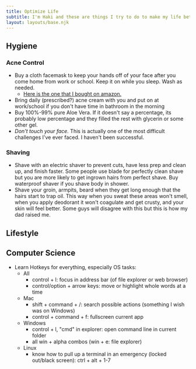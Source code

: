 ```yaml
---
title: Optimize Life
subtitle: I'm Haki and these are things I try to do to make my life better
layout: layouts/base.njk
---
```


## Hygiene

### Acne Control

- Buy a cloth facemask to keep your hands off of your face after you come home from work or school. Keep it on while you sleep. Wash as needed. 
	- [Here is the one that I bought on amazon.](https://www.amazon.com/gp/product/B01MAY6HCJ/ref=ppx_yo_dt_b_asin_title_o00_s00?ie=UTF8&psc=1)
- Bring daily (prescribed?) acne cream with you and put on at work/school if you don't have time in bathroom in the morning
- Buy 100%-99% pure Aloe Vera. If it doesn't say a percentage, its probably low percentage and they filled the rest with glycerin or some other gel.
- *Don't touch your face.* This is actually one of the most difficult challenges I've ever faced. I haven't been successful.

### Shaving

- Shave with an electric shaver to prevent cuts, have less prep and clean up, and finish faster. Some people use blade for perfectly clean shave but you are more likely to get ingrown hairs from perfect shave. Buy waterproof shaver if you shave body in shower.
- Shave your groin, armpits, beard when they get long enough that the hairs start to trap oil. This way when you sweat these areas won't smell, when you apply deodorant it won't coagulate and get crusty, and your skin will feel better. Some guys will disagree with this but this is how my dad raised me.

## Lifestyle

## Computer Science

- Learn Hotkeys for everything, especially OS tasks:
	- All
		- control + l: focus in address bar (of file explorer or web browser)
		- control/option + arrow keys: move or highlight whole words at a time
	- Mac
		- shift + command + /: search possible actions (something I wish was on Windows)
		- control + command + f: fullscreen current app
	- Windows
		- control + l, "cmd" in explorer: open command line in current folder
		- all win + alpha combos (win + e: file explorer)
	- Linux
		- know how to pull up a terminal in an emergency (locked out/black screen): ctrl + alt + 1-7

